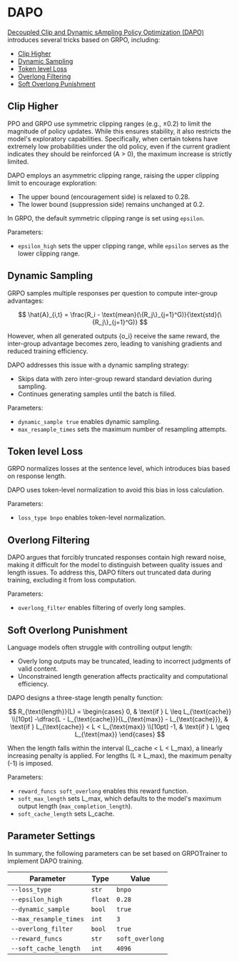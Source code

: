 # DAPO  

[Decoupled Clip and Dynamic sAmpling Policy Optimization (DAPO)](https://arxiv.org/abs/2503.14476) introduces several tricks based on GRPO, including:  
- [Clip Higher](#clip-higher)  
- [Dynamic Sampling](#dynamic-sampling)  
- [Token level Loss]()  
- [Overlong Filtering]()  
- [Soft Overlong Punishment](#soft-overlong-punishment)  

## Clip Higher  
PPO and GRPO use symmetric clipping ranges (e.g., ±0.2) to limit the magnitude of policy updates. While this ensures stability, it also restricts the model's exploratory capabilities. Specifically, when certain tokens have extremely low probabilities under the old policy, even if the current gradient indicates they should be reinforced (A > 0), the maximum increase is strictly limited.  

DAPO employs an asymmetric clipping range, raising the upper clipping limit to encourage exploration:  
- The upper bound (encouragement side) is relaxed to 0.28.  
- The lower bound (suppression side) remains unchanged at 0.2.  

In GRPO, the default symmetric clipping range is set using `epsilon`.  

Parameters:  
- `epsilon_high` sets the upper clipping range, while `epsilon` serves as the lower clipping range.  

## Dynamic Sampling  
GRPO samples multiple responses per question to compute inter-group advantages:  

$$
\hat{A}_{i,t} = \frac{R_i - \text{mean}(\{R_j\}_{j=1}^G)}{\text{std}(\{R_j\}_{j=1}^G)}
$$  

However, when all generated outputs {o_i} receive the same reward, the inter-group advantage becomes zero, leading to vanishing gradients and reduced training efficiency.  

DAPO addresses this issue with a dynamic sampling strategy:  
- Skips data with zero inter-group reward standard deviation during sampling.  
- Continues generating samples until the batch is filled.  

Parameters:  
- `dynamic_sample true` enables dynamic sampling.  
- `max_resample_times` sets the maximum number of resampling attempts.  

## Token level Loss  
GRPO normalizes losses at the sentence level, which introduces bias based on response length.  

DAPO uses token-level normalization to avoid this bias in loss calculation.  

Parameters:  
- `loss_type bnpo` enables token-level normalization.  

## Overlong Filtering  
DAPO argues that forcibly truncated responses contain high reward noise, making it difficult for the model to distinguish between quality issues and length issues. To address this, DAPO filters out truncated data during training, excluding it from loss computation.  

Parameters:  
- `overlong_filter` enables filtering of overly long samples.  

## Soft Overlong Punishment  
Language models often struggle with controlling output length:  
- Overly long outputs may be truncated, leading to incorrect judgments of valid content.  
- Unconstrained length generation affects practicality and computational efficiency.  

DAPO designs a three-stage length penalty function:  

$$
R_{\text{length}}(L) =
\begin{cases}  
0, & \text{if } L \leq L_{\text{cache}} \\[10pt]  
-\dfrac{L - L_{\text{cache}}}{L_{\text{max}} - L_{\text{cache}}}, & \text{if } L_{\text{cache}} < L < L_{\text{max}} \\[10pt]  
-1, & \text{if } L \geq L_{\text{max}}  
\end{cases}
$$  

When the length falls within the interval (L_cache < L < L_max), a linearly increasing penalty is applied. For lengths (L ≥ L_max), the maximum penalty (-1) is imposed.  

Parameters:  
- `reward_funcs soft_overlong` enables this reward function.  
- `soft_max_length` sets L_max, which defaults to the model's maximum output length (`max_completion_length`).  
- `soft_cache_length` sets L_cache.  

## Parameter Settings  
In summary, the following parameters can be set based on GRPOTrainer to implement DAPO training.  

| Parameter             | Type      | Value       |  
|-----------------------|-----------|-------------|  
| `--loss_type`         | `str`     | `bnpo`      |  
| `--epsilon_high`      | `float`   | `0.28`      |  
| `--dynamic_sample`    | `bool`    | `true`      |  
| `--max_resample_times`| `int`     | `3`         |  
| `--overlong_filter`   | `bool`    | `true`      |  
| `--reward_funcs`      | `str`     | `soft_overlong`|  
| `--soft_cache_length` | `int`     | `4096`      |